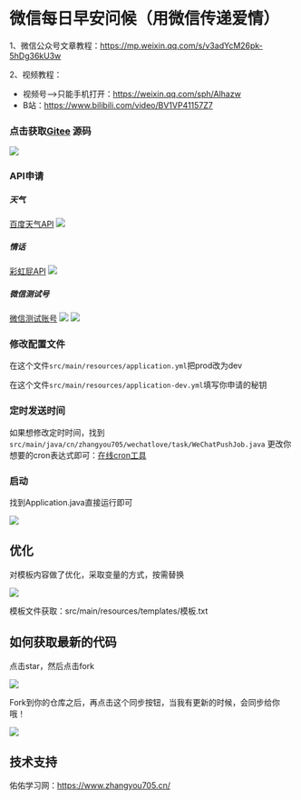 # 微信每日早安问候（用微信传递爱情）
1、微信公众号文章教程：https://mp.weixin.qq.com/s/v3adYcM26pk-5hDg36kU3w

2、视频教程：
 - 视频号-->只能手机打开：https://weixin.qq.com/sph/Alhazw
 - B站：https://www.bilibili.com/video/BV1VP41157Z7

### 点击获取[Gitee](https://gitee.com/ZHANGYOU705/wechat-love) 源码
![](https://img-yyxxw.zhangyou705.cn/2022/08/23/1.png)
### API申请

##### 天气
[百度天气API](https://lbsyun.baidu.com/apiconsole/center#/home)
![](https://img-yyxxw.zhangyou705.cn/2022/08/23/2.png)
##### 情话
[彩虹屁API](https://www.tianapi.com/apiview/181)
![](https://img-yyxxw.zhangyou705.cn/2022/08/23/3.png)
##### 微信测试号
[微信测试账号](https://mp.weixin.qq.com/debug/cgi-bin/sandbox?t=sandbox/login)
![](https://img-yyxxw.zhangyou705.cn/2022/08/23/4.png)
![](https://img-yyxxw.zhangyou705.cn/2022/08/23/5.png)
### 修改配置文件
在这个文件`src/main/resources/application.yml`把prod改为dev

在这个文件`src/main/resources/application-dev.yml`填写你申请的秘钥

### 定时发送时间

如果想修改定时时间，找到
`src/main/java/cn/zhangyou705/wechatlove/task/WeChatPushJob.java`
更改你想要的cron表达式即可：[在线cron工具](https://cron.qqe2.com/)

### 启动
找到Application.java直接运行即可

![](https://img-yyxxw.zhangyou705.cn/2022/08/23/6.png)

## 优化
对模板内容做了优化，采取变量的方式，按需替换

![](https://img-yyxxw.zhangyou705.cn/2022/08/23/7.png)

模板文件获取：src/main/resources/templates/模板.txt

## 如何获取最新的代码
点击star，然后点击fork

![](https://img-yyxxw.zhangyou705.cn/2022/08/23/10.png)

Fork到你的仓库之后，再点击这个同步按钮，当我有更新的时候，会同步给你哦！

![](https://img-yyxxw.zhangyou705.cn/2022/08/23/9.png)

## 技术支持
佑佑学习网：https://www.zhangyou705.cn/